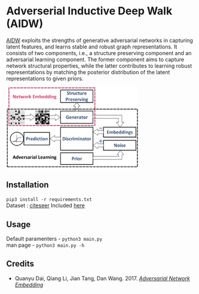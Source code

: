 # Adverserial Inductive Deep Walk (AIDW)
[AIDW](https://arxiv.org/pdf/1711.07838.pdf) exploits the strengths of generative adversarial networks in capturing latent features, and learns stable and robust graph representations. It consists of two components, i.e., a structure preserving component and an adversarial learning component. The former component aims to capture network structural properties, while the latter contributes to learning robust representations by matching the posterior distribution of the latent representations to given priors.

<img src="ANE-Framework.jpg" width="70%">

## Installation
`pip3 install -r requirements.txt`    
Dataset : [citeseer](http://citeseerx.ist.psu.edu/index) Included [here](input/)

## Usage
Default paramenters - `python3 main.py`  
man page - `python3 main.py -h`

## Credits
- Quanyu Dai, Qiang Li, Jian Tang, Dan Wang. 2017. [_Adversarial Network Embedding_](https://arxiv.org/pdf/1711.07838.pdf)

